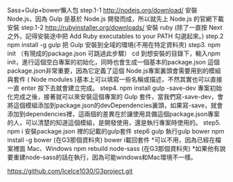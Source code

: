 Sass+Gulp+bower懶人包
step.1-1 http://nodejs.org/download/
安裝 Node.js，因為 Gulp 是基於 Node.js 開發而成，所以就先上 Node.js 的官網下載安裝
step.1-2 http://rubyinstaller.org/downloads/
安裝 ruby (除了一直按 Next 之外，記得安裝途中把 Add Ruby executables to your PATH 勾選起來。)
step.2 npm install -g gulp
把 Gulp 安裝到全域的環境(不用在特定資料夾)
step3. npm init （有現成的package.json 可跳過此步驟）
cd 到想安裝的目錄下，輸入npm init，進行這個空白專案的初始化，同時也會生成一個基本的package.json 這個package.json非常重要，因為它定義了這個 Node.js專案裏頭會需要用到的模組與套件 ( Node modules )基本上可以填寫一些名稱或描述，不然其實也可以直接一直 enter 按下去就會建立完成。
step4. npm install gulp -save-dev
專案初始化完成之後，接著就可以來安裝這個專案的 Gulp 套件，當我們寫-save-dev，會將這個模組添加到package.json的devDependencies裏頭，如果寫-save，就會添加到dependencies裡，這兩個的差異在於讓使用具備這個package.json專案的人，可以清楚的知道這個模組，是開發使用，還是執行專案時使用的。
step5. npm i
安裝package.json 裡的記載的gulp套件
step6 gulp
執行gulp
bower
npm install -g bower (在G3那個資料夾) bower i載回套件
*可以不用，因為已經在檔案裡面
Mac、Windows
 npm rebuild node-sass (在G3那個資料夾)
*如果他有說要重建node-sass的話在執行，因為可能windows和Mac環境不一樣。

https://github.com/IceIce1030/G3project.git
